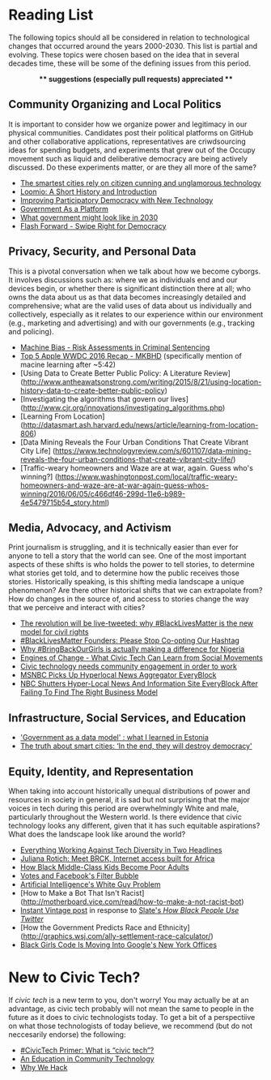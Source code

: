 # Reading List

The following topics should all be considered in relation to technological changes that occurred around the years 2000-2030. This list is partial and evolving. These topics were chosen based on the idea that in several decades time, these will be some of the defining issues from this period.

<p align="center"><strong>** suggestions (especially pull requests) appreciated **</strong></p>

## Community Organizing and Local Politics

It is important to consider how we organize power and legitimacy in our physical communities. Candidates post their political platforms on GitHub and other collaborative applications, representatives are criwdsourcing ideas for spending budgets, and experiments that grew out of the Occupy movement such as liquid and deliberative democracy are being actively discussed. Do these experiments matter, or are they all more of the same?

* [The smartest cities rely on citizen cunning and unglamorous technology](https://www.theguardian.com/cities/2014/dec/22/the-smartest-cities-rely-on-citizen-cunning-and-unglamorous-technology)
* [Loomio: A Short History and Introduction](http://blog.loomio.org/2012/03/20/a-short-history-and-introduction/)
* [Improving Participatory Democracy with New Technology](http://www.participatorybudgeting.org/blog/pb-buzz-improving-participatory-democracy-with-new-technology/)
* [Government As a Platform](http://chimera.labs.oreilly.com/books/1234000000774/ch02.html#government_as_a_platform)
* [What government might look like in 2030](https://gds.blog.gov.uk/2016/05/11/what-government-might-look-like-in-2030/)
* [Flash Forward - Swipe Right for Democracy](http://pca.st/tpKw)

## Privacy, Security, and Personal Data

This is a pivotal conversation when we talk about how we become cyborgs. It involves discussions such as: where we as individuals end and our devices begin, or whether there is significant distinction there at all; who owns the data about us as that data becomes increasingly detailed and comprehensive; what are the valid uses of data about us individually and collectively, especially as it relates to our experience within our environment (e.g., marketing and advertising) and with our governments (e.g., tracking and policing).

* [Machine Bias - Risk Assessments in Criminal Sentencing](https://medium.com/positive-returns/engines-of-change-what-civic-tech-can-learn-from-social-movements-fcd8925e52a1)
* [Top 5 Apple WWDC 2016 Recap - MKBHD](https://youtu.be/Hew1t8XZbPs?t=5m42s) (specifically mention of macine learning after ~5:42)
* [Using Data to Create Better Public Policy: A Literature Review] (http://www.antheawatsonstrong.com/writing/2015/8/21/using-location-history-data-to-create-better-public-policy)
* [Investigating the algorithms that govern our lives] (http://www.cjr.org/innovations/investigating_algorithms.php)
* [Learning From Location] (http://datasmart.ash.harvard.edu/news/article/learning-from-location-806)
* [Data Mining Reveals the Four Urban Conditions That Create Vibrant City Life] (https://www.technologyreview.com/s/601107/data-mining-reveals-the-four-urban-conditions-that-create-vibrant-city-life/)
* [Traffic-weary homeowners and Waze are at war, again. Guess who's winning?] (https://www.washingtonpost.com/local/traffic-weary-homeowners-and-waze-are-at-war-again-guess-whos-winning/2016/06/05/c466df46-299d-11e6-b989-4e5479715b54_story.html)

## Media, Advocacy, and Activism

Print journalism is struggling, and it is technically easier than ever for anyone to tell a story that the world can see. One of the most important aspects of these shifts is who holds the power to tell stories, to determine what stories get told, and to determine how the public receives those stories. Historically speaking, is this shifting media landscape a unique phenomenon? Are there other historical shifts that we can extrapolate from? How do changes in the source of, and access to stories change the way that we perceive and interact with cities?

* [The revolution will be live-tweeted: why #BlackLivesMatter is the new model for civil rights](https://www.theguardian.com/commentisfree/2014/dec/01/black-lives-matter-civil-rights-movement-ferguson)
* [#BlackLivesMatter Founders: Please Stop Co-opting Our Hashtag](http://www.theroot.com/articles/culture/2015/03/_blacklivesmatter_founders_please_stop_co_opting_our_hashtag/)
* [Why #BringBackOurGirls is actually making a difference for Nigeria](http://www.vox.com/2014/5/9/5699210/bringbackourgirls-kony-2012-hashtag-activism-nigeria)
* [Engines of Change - What Civic Tech Can Learn from Social Movements](https://medium.com/positive-returns/engines-of-change-what-civic-tech-can-learn-from-social-movements-fcd8925e52a1)
* [Civic technology needs community engagement in order to work](http://www.knightfoundation.org/blogs/knightblog/2015/4/29/civic-technology-needs-community-engagement-order-work/)
* [MSNBC Picks Up Hyperlocal News Aggregator EveryBlock](http://techcrunch.com/2009/08/17/msnbc-picks-up-hyperlocal-news-aggregator-everyblock/)
* [NBC Shutters Hyper-Local News And Information Site EveryBlock After Failing To Find The Right Business Model](http://techcrunch.com/2013/02/07/nbc-shutters-hyper-local-news-and-information-site-everyblock-after-failing-to-find-the-right-business-model/)

## Infrastructure, Social Services, and Education

* ['Government as a data model' : what I learned in Estonia](https://gds.blog.gov.uk/2013/10/31/government-as-a-data-model-what-i-learned-in-estonia/)
* [The truth about smart cities: ‘In the end, they will destroy democracy'](https://medium.com/positive-returns/engines-of-change-what-civic-tech-can-learn-from-social-movements-fcd8925e52a1)

## Equity, Identity, and Representation

When taking into account historically unequal distributions of power and resources in society in general, it is sad but not surprising that the major voices in tech during this period are overwhelmingly White and male, particularly throughout the Western world. Is there evidence that civic technology looks any different, given that it has such equitable aspirations? What does the landscape look like around the world?

* [Everything Working Against Tech Diversity in Two Headlines](https://web.archive.org/web/20160209132943/http://danilocampos.com/2015/06/everything-working-against-tech-diversity-in-two-headlines/)
* [Juliana Rotich: Meet BRCK, Internet access built for Africa](https://www.ted.com/talks/juliana_rotich_meet_brck_internet_access_built_for_africa)
* [How Black Middle-Class Kids Become Poor Adults](http://www.theatlantic.com/business/archive/2015/01/how-black-middle-class-kids-become-black-lower-class-adults/384613/)
* [Votes and Facebook's Filter Bubble](https://youtu.be/U9vFwaBzER8)
* [Artificial Intelligence's White Guy Problem](http://mobile.nytimes.com/2016/06/26/opinion/sunday/artificial-intelligences-white-guy-problem.html)
* [How to Make a Bot That Isn't Racist] (http://motherboard.vice.com/read/how-to-make-a-not-racist-bot)
* [Instant Vintage post](http://www.innyvinny.com/2010/08/10/oh-slate/) in response to [Slate's *How Black People Use Twitter*](http://www.slate.com/articles/technology/technology/2010/08/how_black_people_use_twitter.html)
* [How the Government Predicts Race and Ethnicity] (http://graphics.wsj.com/ally-settlement-race-calculator/)
* [Black Girls Code Is Moving Into Google's New York Offices](http://www.fastcompany.com/3061354/the-future-of-work/black-girls-code-is-moving-into-googles-new-york-offices)

# New to Civic Tech?

If *civic tech* is a new term to you, don't worry! You may actually be at an advantage, as civic tech probably will not mean the same to people in the future as it does to civic technologists today. To get a bit of a perspectiive on what those technologists of today believe, we recommend (but do not neccesarily endorse) the following:

* [#CivicTech Primer: What is “civic tech”?](https://medium.com/civic-makers/civictech-primer-what-is-civic-tech-7ea788e766d3)
* [An Education in Community Technology](http://civichall.org/civicist/an-education-in-community-technology/)
* [Why We Hack](https://medium.com/@joshuatauberer/why-we-hack-db430cb1aee0)

## 
